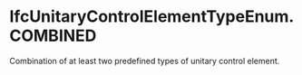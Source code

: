 IfcUnitaryControlElementTypeEnum.COMBINED
=========================================
Combination of at least two predefined types of unitary control element.


